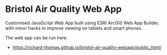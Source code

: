 # Bristol Air Quality Web App
Customised JavaScript Web App built using ESRI ArcGIS Web App Builder, with minor hacks to improve viewing on tablets and smart phones.

The web app can be run here:
* https://richard-thomas.github.io/bristol-air-quality-webapp/public_html/
